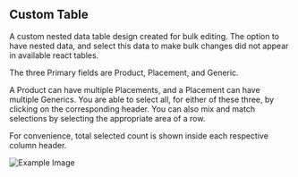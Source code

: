 ## Custom Table

A custom nested data table design created for bulk editing.
The option to have nested data, and select this data to make bulk changes did not appear in available react tables.

The three Primary fields are Product, Placement, and Generic.

A Product can have multiple Placements, and a Placement can have multiple Generics. You are able to select all, for either of these three, by clicking on the corresponding header. You can also mix and match selections by selecting the appropriate area of a row.

For convenience, total selected count is shown inside each respective column header.

![Example Image](../assets/example.gif?raw=true)
